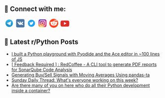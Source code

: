 ## 🔎 Connect with me:
[<img src="https://github.com/bullbesh/bullbesh/blob/main/images/Telegram.png" width="32" height="32" />](https://t.me/bullbesh)
[<img src="https://github.com/bullbesh/bullbesh/blob/main/images/VK.png" width="32" height="32" />](https://vk.com/bullbesh)
[<img src="https://github.com/bullbesh/bullbesh/blob/main/images/Twitter.png" width="32" height="32" />](https://twitter.com/bullbesh1)
[<img src="https://github.com/bullbesh/bullbesh/blob/main/images/Instagram.png" width="32" height="32" />](https://www.instagram.com/bullbesh)
[<img src="https://github.com/bullbesh/bullbesh/blob/main/images/Reddit.png" width="32" height="32" />](https://www.reddit.com/user/bullbesh)
[<img src="https://github.com/bullbesh/bullbesh/blob/main/images/YouTube.png" width="32" height="32" />](https://www.youtube.com/channel/UCtfjRs6uzgq5mfm8S06WTcg)

## 📕 Latest r/Python Posts
<!-- BLOG-POST-LIST:START -->
- [I built a Python playground with Pyodide and the Ace editor in ~100 lines of JS](https://www.reddit.com/r/Python/comments/1lnautw/i_built_a_python_playground_with_pyodide_and_the/)
- [[ Feedback Required ] : RedCoffee - A CLI tool to generate PDF reports for SonarQube Code Analysis](https://www.reddit.com/r/Python/comments/1lnabbu/feedback_required_redcoffee_a_cli_tool_to/)
- [Generating Buy/Sell Signals with Moving Averages Using pandas-ta](https://www.reddit.com/r/Python/comments/1ln81h1/generating_buysell_signals_with_moving_averages/)
- [Sunday Daily Thread: What&#39;s everyone working on this week?](https://www.reddit.com/r/Python/comments/1ln12ce/sunday_daily_thread_whats_everyone_working_on/)
- [Are there many of you on here who do all their Python development inside a container?](https://www.reddit.com/r/Python/comments/1lmztd5/are_there_many_of_you_on_here_who_do_all_their/)
<!-- BLOG-POST-LIST:END -->
